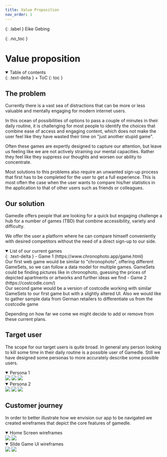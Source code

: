 ```yaml
---
title: Value Proposition
nav_order: 1
---
```



{: .label }
Eike Gebing

{: .no_toc }
# Value proposition

<details open markdown="block">
{: .text-delta }
<summary>Table of contents</summary>
+ ToC
{: toc }
</details>

## The problem

Currently there is a vast sea of distractions that can be more or less valuable and mentally engaging for modern internet users. 

In this ocean of possibilities of options to pass a couple of minutes in their daily routine, it is challenging for most people to identify the choices that combine ease of access and engaging content, which does not make the user feel like they have wasted their time on "just another stupid game".

Often these games are expertly designed to capture our attention, but leave us feeling like we are not actively straining our mental capacities. Rather they feel like they suppress our thoughts and worsen our ability to concentrate.

Most solutions to this problems also require an unwanted sign-up process that first has to be completed for the user to get a full experience. This is most often the case when the user wants to compare his/her statistics in the application to that of other users such as friends or colleagues.

## Our solution

Gamedle offers people that are looking for a quick but engaging challenge a hub for a number of games (TBD) that combine accessibility, variety and difficulty. 

We offer the user a platform where he can compare himself conveniently with desired competitors without the need of a direct sign-up to our side.

<details open markdown="block">
{: .text-delta }
<summary>List of our current games</summary>
- Game 1 (https://www.chronophoto.app/game.html) <br>
  Our first web game would be similar to "chronophoto", offering different GameSets, so we can follow a data model for multiple games. GameSets could be finding pictures like in chronophoto, guessing the prices of depicted apartments or artworks and further ideas we find
- Game 2 (https://costcodle.com/) <br>
  Our second game would be a version of costcodle working with similar GameSets to our first game but with a slightly altered UI. Also we would like to gather sample data from German retailers to differentiate us from the costcodle game

  Depending on how far we come we might decide to add or remove from these current plans.

</details>

## Target user

The scope for our target users is quite broad. In general any person looking to kill some time in their daily routine is a possible user of Gamedle. Still we have designed some personas to more accurately describe some possible users.

<details open markdown="block">

<summary>Persona 1</summary>
<img src="assets/images/Persona1/Persona1_page-0001.jpg">
<img src="assets/images/Persona1/Persona1_page-0002.jpg">
<img src="assets/images/Persona1/Persona1_page-0003.jpg">
</details>

<details open markdown="block">

<summary>Persona 2</summary>
<img src="assets/images/Persona2/Persona2_page-0001.jpg">
<img src="assets/images/Persona2/Persona2_page-0002.jpg">
<img src="assets/images/Persona2/Persona2_page-0003.jpg">
</details>



## Customer journey

In order to better illustrate how we envision our app to be navigated we created wireframes that depict the core features of gamedle.

<details open markdown="block">

<summary>Home Screen wireframes</summary>
<img src="assets/images/Wireframes/Home Screen.png">
<img src="assets/images/Wireframes/Home Screen (Open Sidebars).png">

<details open markdown="block">

<summary>Slide Game UI wireframes</summary>
<img src="assets/images/Wireframes/Slide game UI.png">
<img src="assets/images/Wireframes/Slide Game UI Result.png">